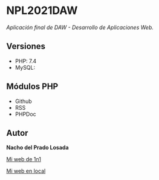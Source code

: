 # NPL2021DAW

_Aplicación final de DAW - Desarrollo de Aplicaciones Web._

## Versiones

* PHP: 7.4
* MySQL: 

## Módulos PHP

* Github
* RSS
* PHPDoc

## Autor

**Nacho del Prado Losada** 

[Mi web de 1n1](https://daw202.ieslossauces.es/)

[Mi web en local](https://daw202.sauces.local/)
